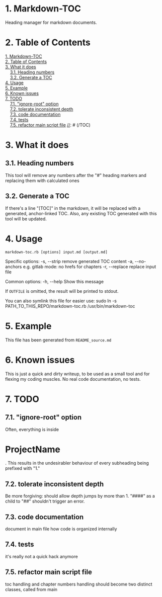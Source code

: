 # <a name="toc_0"></a>1. Markdown-TOC
Heading manager for markdown documents.

# <a name="toc_1"></a>2. Table of Contents
[//]: # (TOC)
[1. Markdown-TOC](#toc_0)<br>
[2. Table of Contents](#toc_1)<br>
[3. What it does](#toc_2)<br>
&nbsp;&nbsp;&nbsp;&nbsp;[3.1. Heading numbers](#toc_3)<br>
&nbsp;&nbsp;&nbsp;&nbsp;[3.2. Generate a TOC](#toc_4)<br>
[4. Usage](#toc_5)<br>
[5. Example](#toc_6)<br>
[6. Known issues](#toc_7)<br>
[7. TODO](#toc_8)<br>
&nbsp;&nbsp;&nbsp;&nbsp;[7.1. "ignore-root" option](#toc_9)<br>
&nbsp;&nbsp;&nbsp;&nbsp;[7.2. tolerate inconsistent depth](#toc_10)<br>
&nbsp;&nbsp;&nbsp;&nbsp;[7.3. code documentation](#toc_11)<br>
&nbsp;&nbsp;&nbsp;&nbsp;[7.4. tests](#toc_12)<br>
&nbsp;&nbsp;&nbsp;&nbsp;[7.5. refactor main script file](#toc_13)
[//]: # (/TOC)

# <a name="toc_2"></a>3. What it does

## <a name="toc_3"></a>3.1. Heading numbers
This tool will remove any numbers after the "#" heading markers and replacing them with calculated ones

## <a name="toc_4"></a>3.2. Generate a TOC
If there's a line "[TOC]" in the markdown, it will be replaced with a generated, anchor-linked TOC.
Also, any existing TOC generated with this tool will be updated.

# <a name="toc_5"></a>4. Usage

    markdown-toc.rb [options] input.md [output.md]

Specific options:
    -s, --strip                      remove generated TOC content
    -a, --no-anchors                 e.g. gitlab mode: no hrefs for chapters
    -r, --replace                    replace input file

Common options:
    -h, --help                       Show this message

If `OUTFILE` is omitted, the result will be printed to stdout.

You can also symlink this file for easier use:
    sudo ln -s PATH_TO_THIS_REPO/markdown-toc.rb /usr/bin/markdown-toc

# <a name="toc_6"></a>5. Example
This file has been generated from `README_source.md`

# <a name="toc_7"></a>6. Known issues
This is just a quick and dirty writeup, to be used as a small tool and for flexing my coding muscles.
No real code documentation, no tests.

# <a name="toc_8"></a>7. TODO

## <a name="toc_9"></a>7.1. "ignore-root" option
Often, everything is inside <h1>ProjectName</h1>. This results in the undesirabler behaviour of every subheading being prefixed with "1."

## <a name="toc_10"></a>7.2. tolerate inconsistent depth
Be more forgiving: should allow depth jumps by more than 1.
"####" as a child to "##" shouldn't trigger an error.

## <a name="toc_11"></a>7.3. code documentation
document in main file how code is organized internally

## <a name="toc_12"></a>7.4. tests
it's really not a quick hack anymore

## <a name="toc_13"></a>7.5. refactor main script file
toc handling and chapter numbers handling should become two distinct classes, called from main
